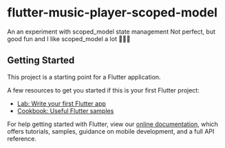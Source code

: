 # flutter-music-player-scoped-model

An an experiment with scoped_model state management
Not perfect, but good fun and I like scoped_model a lot 👷🏽‍♀️

## Getting Started

This project is a starting point for a Flutter application.

A few resources to get you started if this is your first Flutter project:

-   [Lab: Write your first Flutter app](https://flutter.dev/docs/get-started/codelab)
-   [Cookbook: Useful Flutter samples](https://flutter.dev/docs/cookbook)

For help getting started with Flutter, view our
[online documentation](https://flutter.dev/docs), which offers tutorials,
samples, guidance on mobile development, and a full API reference.
